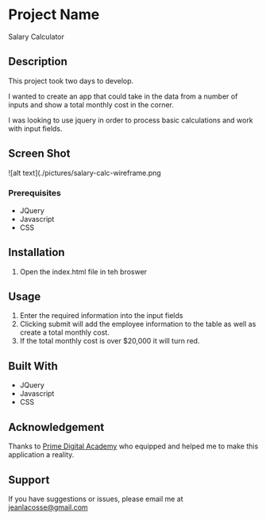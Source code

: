# Project Name
Salary Calculator

## Description
This project took two days to develop.

I wanted to create an app that could take in the data from a number of inputs and show a total monthly cost in the corner.

I was looking to use jquery in order to process basic calculations and work with input fields.


## Screen Shot 

![alt text](./pictures/salary-calc-wireframe.png

### Prerequisites

- JQuery
- Javascript
- CSS

## Installation

1. Open the index.html file in teh broswer

## Usage

1. Enter the required information into the input fields
2. Clicking submit will add the employee information to the table as well as create a total monthly cost.
3. If the total monthly cost is over $20,000 it will turn red.

## Built With

- JQuery
- Javascript
- CSS

## Acknowledgement
Thanks to [Prime Digital Academy](www.primeacademy.io) who equipped and helped me to make this application a reality.

## Support
If you have suggestions or issues, please email me at [jeanlacosse@gmail.com](www.google.com)
